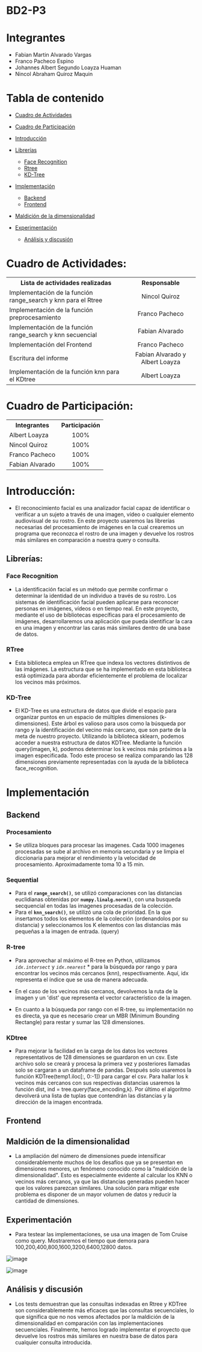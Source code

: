 # BD2-P3
# **Integrantes**
* Fabian Martin Alvarado Vargas
* Franco Pacheco Espino
* Johannes Albert Segundo Loayza Huaman
* Nincol Abraham Quiroz Maquin

# Tabla de contenido
- [Cuadro de Actividades](#Cuadro-de-Actividades)
- [Cuadro de Participación](#Cuadro-de-Participación)
- [Introducción](#Introducción)
- [Librerías](#Librerías)
    * [Face Recognition](#Face-Recognition)
    * [Rtree](#Rtree)
    * [KD-Tree](#KD-Tree)
- [Implementación](#Implementación)
    * [Backend](#Backend)
    * [Frontend](#Frontend)
- [Maldición de la dimensionalidad](#Maldición-de-la-dimensionalidad)

- [Experimentación](#Experimentación)
   * [Análisis y discusión](#Análisis-y-discusión)


# Cuadro de Actividades:

<table>
  <tbody>
    <tr>
      <th>Lista de actividades realizadas</th>
      <th align="center">Responsable</th>
    </tr>
    <tr>
      <td>Implementación de la función range_search y knn para el Rtree </td>
      <td align="center">Nincol Quiroz</td>
    </tr>
    <tr>
      <td>Implementación de la función preprocesamiento</td>
      <td align="center">Franco Pacheco</td>
    </tr>
    <tr>
      <td>Implementación de la función range_search y knn secuencial</td>
      <td align="center">Fabian Alvarado</td>
    </tr>
    <tr>
      <td>Implementación del Frontend</td>
      <td align="center">Franco Pacheco</td>
    </tr>
    <tr>
      <td>Escritura del informe</td>
      <td align="center">Fabian Alvarado y Albert Loayza</td>
    </tr>
    <tr>
      <td>Implementación de la función knn para el KDtree </td>
      <td align="center">Albert Loayza</td>
    </tr>
  </tbody>
</table>

# Cuadro de Participación:

<table>
  <tbody>
    <tr>
      <th>Integrantes</th>
      <th align="center">Participación</th>
    </tr>
    <tr>
      <td>Albert Loayza</td>
      <td align="center">100%</td>
    </tr>
    <tr>
      <td>Nincol Quiroz</td>
      <td align="center">100%</td>
    </tr>
    <tr>
      <td>Franco Pacheco</td>
      <td align="center">100%</td>
    </tr>
    <tr>
      <td>Fabian Alvarado</td>
      <td align="center">100%</td>
    </tr>
  </tbody>
</table>


# Introducción:
- El reconocimiento facial es una analizador facial capaz de identificar o verificar a un sujeto a través de una imagen, vídeo o cualquier elemento audiovisual de su rostro. En este proyecto usaremos las librerías necesarias del procesamiento de imágenes en la cual crearemos un programa que reconozca el rostro de una imagen y devuelve los rostros más similares en comparación a nuestra query o consulta.

## Librerías:
### Face Recognition
- La identificación facial es un método que permite confirmar o determinar la identidad de un individuo a través de su rostro. Los sistemas de identificación facial pueden aplicarse para reconocer personas en imágenes, vídeos o en tiempo real. En este proyecto, mediante el uso de bibliotecas específicas para el procesamiento de imágenes, desarrollaremos una aplicación que pueda identificar la cara en una imagen y encontrar las caras más similares dentro de una base de datos.

### RTree
- Esta biblioteca emplea un RTree que indexa los vectores distintivos de las imágenes. La estructura que se ha implementado en esta biblioteca está optimizada para abordar eficientemente el problema de localizar los vecinos más próximos.

### KD-Tree
- El KD-Tree es una estructura de datos que divide el espacio para organizar puntos en un espacio de múltiples dimensiones (k-dimensiones). Este árbol es valioso para usos como la búsqueda por rango y la identificación del vecino más cercano, que son parte de la meta de nuestro proyecto. Utilizando la biblioteca sklearn, podemos acceder a nuestra estructura de datos KDTree. Mediante la función query(imagen, k), podemos determinar los k vecinos más próximos a la imagen especificada. Todo este proceso se realiza comparando las 128 dimensiones previamente representadas con la ayuda de la biblioteca face_recognition.

# Implementación
## Backend

### Procesamiento
- Se utiliza bloques para procesar las imagenes. Cada 1000 imagenes procesadas se sube al archivo en memoria secundaria y se limpia el diccionaria para mejorar el rendimiento y la velocidad de procesamiento. Aproximadamente toma 10 a 15 min.

### Sequential
- Para el **`range_search()`**, se utilizó comparaciones con las distancias euclidianas obtenidas por **`numpy.linalg.norm()`**, con una busqueda secquencial en todas las imagenes procesadas de la colección.
- Para el **`knn_search()`**, se utilizó una cola de prioridad. En la que insertamos todos los elementos de la colección (ordenandolos por su distancia) y seleccionamos los K elementos con las distancias más pequeñas a la imagen de entrada. (query)

### R-tree
- Para aprovechar al máximo el R-tree en Python, utilizamos *`idx.intersect`* y   *`idx.nearest`* * para la búsqueda por rango y para encontrar los vecinos más cercanos (knn), respectivamente. Aquí, idx representa el índice que se usa de manera adecuada.

- En el caso de los vecinos más cercanos, devolvemos la ruta de la imagen y un 'dist' que representa el vector característico de la imagen.

- En cuanto a la búsqueda por rango con el R-tree, su implementación no es directa, ya que es necesario crear un MBR (Minimum Bounding Rectangle) para restar y sumar las 128 dimensiones.
 
### KDtree
- Para mejorar la facilidad en la carga de los datos los vectores representativos de 128 dimensiones se guardaron en un csv. Este archivo solo se creará y procesa la primera vez y posteriores llamadas solo se cargaran a un dataframe de pandas. Después solo usaremos la función KDTree(temp1.iloc[:, 0:-1]) para cargar el csv. Para hallar los k vecinos más cercanos con sus respectivas distancias usaremos la función dist, ind = tree.query(face_encoding,k). Por último el algoritmo devolverá una lista de  tuplas que contendrán las distancias y la dirección de la imagen encontrada.

## Frontend

## Maldición de la dimensionalidad
- La ampliación del número de dimensiones puede intensificar considerablemente muchos de los desafíos que ya se presentan en dimensiones menores, un fenómeno conocido como la "maldición de la dimensionalidad". Esto es especialmente evidente al calcular los KNN o vecinos más cercanos, ya que las distancias generadas pueden hacer que los valores parezcan similares. Una solución para mitigar este problema es disponer de un mayor volumen de datos y reducir la cantidad de dimensiones.

## Experimentación
- Para testear las implementaciones, se usa una imagen de Tom Cruise como query. Mostraremos el tiempo que demora para 100,200,400,800,1600,3200,6400,12800 datos.

![image](https://github.com/Fabian9533/BD2-P3/assets/56895239/31ee48cf-c208-4f93-92d8-f77477a91e03)

![image](https://github.com/Fabian9533/BD2-P3/assets/56895239/e1c4ef67-21db-4613-a63b-05fc85a4361a)


## Análisis y discusión
- Los tests demuestran que las consultas indexadas en Rtree y KDTree son considerablemente más eficaces que las consultas secuenciales, lo que significa que no nos vemos afectados por la maldición de la dimensionalidad en comparación con las implementaciones secuenciales. Finalmente, hemos logrado implementar el proyecto que devuelve los rostros más similares en nuestra base de datos para cualquier consulta introducida.
